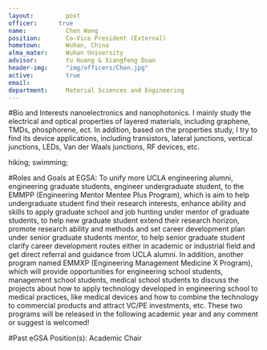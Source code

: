 ```yaml
---
layout:     	post
officer:      true
name:      		Chen Wang
position: 		Co-Vice President (External)
hometown: 		Wuhan, China
alma_mater: 	Wuhan University
advisor: 		Yu Huang & Xiangfeng Duan
header-img: 	"img/officers/Chen.jpg"
active: 		true
email: 			
department: 	Material Sciences and Engineering
---
```


#Bio and Interests
nanoelectronics and nanophotonics. I mainly study the electrical and optical properties of layered materials, including graphene, TMDs, phosphorene, ect. In addition, based on the properties study, I try to find its device applications, including transistors, lateral junctions, vertical junctions, LEDs, Van der Waals junctions, RF devices, etc.

hiking; swimming;

#Roles and Goals at EGSA:
To unify more UCLA engineering alumni, engineering graduate students, engineer undergraduate student, to the EMMPP (Engineering Mentor Mentee Plus Program), which is aim to help undergraduate student find their research interests, enhance ability and skills to apply graduate school and job hunting under mentor of graduate students, to help new graduate student extend their research horizon, promote research ability and methods and set career development plan under senior graduate students mentor, to help senior graduate student clarify career development routes either in academic or industrial field and get direct referral and guidance from UCLA alumni. In addition, another program named EMMXP (Engineering Management Medicine X Program), which will provide opportunities for engineering school students, management school students, medical school students to discuss the projects about how to apply technology developed in engineering school to medical practices, like medical devices and how to combine the technology to commercial products and attract VC/PE investments, etc. These two programs will be released in the following academic year and any comment or suggest is welcomed! 

#Past eGSA Position(s):
Academic Chair
